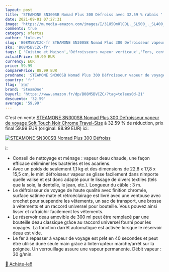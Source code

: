 ```yaml
---
layout: post
title: 'STEAMONE SN300SB Nomad Plus 300 Défroiss avec 32.59 % rabais '
date: 2021-09-01 07:27:31
image: 'https://m.media-amazon.com/images/I/31U5OmOlCDL._SL500_._SL400_.jpg'
comments: true
category: ofertas
author: 'tole.es'
slug: 'B08M5BVCZC-fr STEAMONE SN300SB Nomad Plus 300 Défroisseur vapeur de...'
sku: 'B08M5BVCZC-fr'
tags: [ 'Cuisine et Maison','Défroisseurs vapeur verticaux','Fers, centrales vapeur et accessoires','steamone', ]
actualPrice: 59.99 EUR
currency: EUR
price: 59.99
comparePrice: 88.99 EUR
prodname: 'STEAMONE SN300SB Nomad Plus 300 Défroisseur vapeur de voyage Soft Touch Noir  Chrome  Travel-Size'
country: 'fr'
flag: '🇫🇷'
brand: 'SteamOne'
buyurl: 'https://www.amazon.fr/dp/B08M5BVCZC/?tag=tolees0d-21'
descuento: '32.59'
average: '59.99'
---
```


C'est en vente [STEAMONE SN300SB Nomad Plus 300 Défroisseur vapeur de voyage Soft Touch Noir  Chrome  Travel-Size](https://www.amazon.fr/dp/B08M5BVCZC/?tag=tolees0d-21)  à  32.59 % de réduction, prix final  59.99 EUR (original: 88.99 EUR) ici:

[![STEAMONE SN300SB Nomad Plus 300 Défroiss](https://m.media-amazon.com/images/I/31U5OmOlCDL._SL500_._SL400_.jpg)](https://www.amazon.fr/dp/B08M5BVCZC/?tag=tolees0d-21)

ℹ️:

- Conseil de nettoyage et ménage : vapeur deau chaude, une façon efficace déliminer les bactéries et les acariens.
- Avec un poids de seulement 1,1 kg et des dimensions de 22,8 x 17,8 x 15,5 cm, le mini défroisseur vapeur se glisse facilement dans nimporte quelle valise et est donc adapté pour le lissage de divers textiles (tels que la soie, la dentelle, le jean, etc.). Longueur du câble : 3 m.
- Le défroisseur de voyage de haute qualité avec finition chromée, surface satinée mate et rétroéclairage est livré avec une ventouse avec crochet pour suspendre les vêtements, un sac de transport, une brosse à vêtements et un raccord universel pour bouteille. Vous pouvez ainsi lisser et rafraîchir facilement les vêtements.
- Le réservoir deau amovible de 300 ml peut être remplacé par une bouteille deau classique grâce au raccord universel fourni pour les voyages. La fonction darrêt automatique est activée lorsque le réservoir deau est vide.
- Le fer à repasser à vapeur de voyage est prêt en 40 secondes et peut être utilisé dune seule main grâce à linterrupteur marche/arrêt sur la poignée. Un verrouillage assure une vapeur permanente. Débit vapeur : 30 g/min.

[🛒 Achète-le!!](https://www.amazon.fr/dp/B08M5BVCZC/?tag=tolees0d-21)
